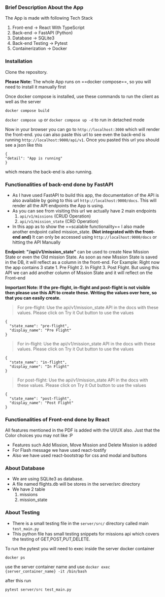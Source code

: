 ### Brief Description About the App
The App is made with following Tech Stack
1. Front-end -> React With TypeScript
2. Back-end -> FastAPI (Python)
3. Database -> SQLite3
4. Back-end Testing -> Pytest
5. Containerization -> Docker

### Installation

Clone the repository.

**Please Note:** The whole App runs on ==docker compose==, so you will need to install it manually first 

Once docker compose is installed, use these commands to run the client as well as the server

`docker compose build`

`docker compose up` or `docker compose up -d` to run in detached mode

Now in your browser you can go to `http://localhost:3000` which will render the front-end. 
you can also paste this url to see even the back-end is running `http://localhost:9000/api/v1`. Once you pasted this url you should see a json like this 
```
{
"detail": "App is running"
}
```
which means the back-end is also running.

### Functionalities of back-end done by FastAPI

- As I have used FastAPI to build this app, the documentation of the API is also available by going to this url `http://localhost:9000/docs`. This will render all the API endpoints the App is using.
- As you can see from visiting this url we actually have 2 main endpoints 
    1. `api/v1/missions` (CRUD Operation)
    2. `api/v1/mission_state` (CRD Operation)
- In this app as to show the ==scalable functionality== I also made another endpoint called mission_state. **(Not integrated with the front-end and)** It can only be accessed using `http://localhost:9000/docs` or hitting the API Manually

**Endpoint: "/api/v1/mission_state"** can be used to create New Mission State or even the Old mission State. As soon as new Mission State is saved in the DB, it will reflect as a column in the front-end. For Example: Right now the app contains 3 state 1. Pre Flight 2. In Flight 3. Post Flight. But using this API we can add another column of Mission State and it will reflect on the Front-end

**Important Note: If the pre-flight, in-flight and post-flight is not visible then please use this API to create these. Writing the values over here, so that you can easily create.**

> For pre-flight: Use the api/v1/mission_state API in the docs with these values. Please click on Try it Out button to use the values
```
{
  "state_name": "pre-flight",
  "display_name": "Pre Flight"
}
```

> For in-flight: Use the api/v1/mission_state API in the docs with these values. Please click on Try it Out button to use the values
```
{
  "state_name": "in-flight",
  "display_name": "In Flight"
}
```

> For post-flight: Use the api/v1/mission_state API in the docs with these values. Please click on Try it Out button to use the values
```
{
  "state_name": "post-flight",
  "display_name": "Post Flight"
}
```

### Functionalities of Front-end done by React

All features mentioned in the PDF is added with the UI/UX also. Just that the Color choices you may not like :P

- Features such Add Mission, Move Mission and Delete Mission is added
- For Flash message we have used react-tostify
- Also we have used react-bootstrap for css and modal and buttons


### About Database

- We are using SQLite3 as database.
- A file named flights.db will be stores in the server/src directory
- We have 2 table
    1. missions
    2. mission_state

### About Testing
- There is a small testing file in the `server/src/` directory called main `test_main.py` 
- This python file has small testing snippets for missions api which covers the testing of GET,POST,PUT,DELETE.

To run the pytest you will need to exec inside the server docker container

`docker ps`

use the server container name and use `docker exec {server_container_name} -it /bin/bash`

after this run

`pytest server/src test_main.py`